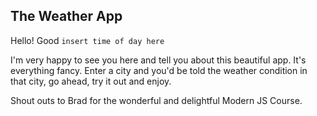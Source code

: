 ## The Weather App

Hello! Good `insert time of day here`

I'm very happy to see you here and tell you about this beautiful app. It's everything fancy.
Enter a city and you'd be told the weather condition in that city, go ahead, try it out and enjoy.

Shout outs to Brad for the wonderful and delightful Modern JS Course.

